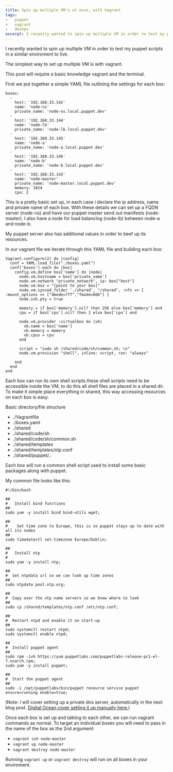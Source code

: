 ```yaml
---
title: Spin up multiple VM's at once, with Vagrant
tags:
-   puppet
-   vagrant
-   devops
excerpt: I recently wanted to spin up multiple VM in order to test my puppet scripts in a similar enviroment to live The simplest way to set up multiple VM is with vagrant This post will require a basic knowledge vagrant
---
```


I recently wanted to spin up multiple VM in order to test my puppet scripts in a similar enviroment to live.

The simplest way to set up multiple VM is with vagrant. 

This post will require a basic knowledge vagrant and the terminal.

First we put together a simple YAML file outlining the settings for each box:

```language-yaml
boxes:
  -
    host: '192.168.33.142'
    name: 'node-ns'
    private_name: 'node-ns.local.puppet.dev'
  -
    host: '192.168.33.144'
    name: 'node-lb'
    private_name: 'node-lb.local.puppet.dev'
  -
    host: '192.168.33.145'
    name: 'node-a'
    private_name: 'node-a.local.puppet.dev'
  -
    host: '192.168.33.146'
    name: 'node-b'
    private_name: 'node-b.local.puppet.dev'
  -
    host: '192.168.33.143'
    name: 'node-master'
    private_name: 'node-master.local.puppet.dev'
    memory: 1024
    cpu: 2
```

This is a pretty basic set up, in each case i declare the ip address, name and private name of each box. With these details we can set up a FQDN server (node-ns) and have our puppet master send out manifests (node-master). I also have a node for load balancing (node-lb) between node-a and node-b.

My puppet server also has additional values in order to beef up its resources.

In our vagrant file we iterate through this YAML file and building each box:

```language-ruby
Vagrant.configure(2) do |config|
  conf = YAML.load_file("./boxes.yaml")
  conf['boxes'].each do |box|
    config.vm.define box['name'] do |node|
      node.vm.hostname = box['private_name']
      node.vm.network "private_network", ip: box["host"]
      node.vm.box = "[point to your box]"
      node.vm.synced_folder './shared', "/shared", :nfs => { :mount_options => ["dmode=777","fmode=666"] }
      node.ssh.pty = true

      memory = if box['memory'].nil? then 256 else box['memory'] end
      cpu = if box['cpu'].nil? then 1 else box['cpu'] end

      node.vm.provider :virtualbox do |vb|
        vb.name = box['name']
        vb.memory = memory
        vb.cpus = cpu
      end

      script = "sudo sh /shared/code/sh/common.sh; \n"
      node.vm.provision "shell", inline: script, run: "always"

    end
  end
end
```

Each box can run its own shell scripts these shell scripts need to be accessible inside the VM, to do this all shell files are placed in a shared dir. To make it simple place everything in shared, this way accessing resources on each box is easy. 

Basic directory/file structure

-   ./Vagrantfile
-   ./boxes.yaml
-   ./shared
-   ./shared/code/sh
-   ./shared/code/sh/common.sh
-   ./shared/templates
-   ./shared/templates/ntp.conf
-   ./shared/puppet/..

Each box will run a common shell script used to install some basic packages along with puppet.

My common file looks like this: 

```language-bash
#!/bin/bash

##
#   Install bind functions
##
sudo yum -y install bind bind-utils wget;

##
#    Set time zone to Europe, this is so puppet stays up to date with all its nodes
##
sudo timedatectl set-timezone Europe/Dublin;

##
#   Install ntp
#
sudo yum -y install ntp;

##
#  Set ntpdata url so we can look up time zones
##
sudo ntpdate pool.ntp.org;

##
#  Copy over the ntp name servers so we know where to look
##
sudo cp /shared/templates/ntp.conf /etc/ntp.conf;

##
#  Restart ntpd and enable it on start-up
##
sudo systemctl restart ntpd;
sudo systemctl enable ntpd;

##
#  Install puppet agent
##
sudo rpm -ivh https://yum.puppetlabs.com/puppetlabs-release-pc1-el-7.noarch.rpm;
sudo yum -y install puppet;

##
#  Start the puppet agent
##
sudo -i /opt/puppetlabs/bin/puppet resource service puppet ensure=running enable=true;
```

(Note: I will cover setting up a private dns server, automatically in the next blog post. [Digital Ocean cover setting it up manually here.](https://www.digitalocean.com/community/tutorials/how-to-configure-bind-as-a-private-network-dns-server-on-centos-7))

Once each box is set up and talking to each other, we can run vagrant commands as normal. To target an individual boxes you will need to pass in the name of the box as the 2nd argument:

-   `vagrant ssh node-master`  
-   `vagrant up node-master`  
-   `vagrant destroy node-master`

Running `vagrant up` or `vagrant destroy` will run on all boxes in your enviroment.
